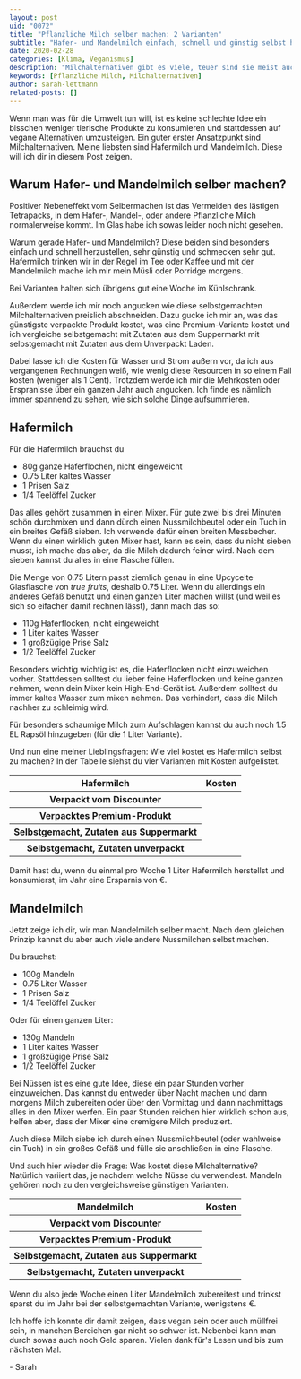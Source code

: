```yaml
---
layout: post
uid: "0072"
title: "Pflanzliche Milch selber machen: 2 Varianten"
subtitle: "Hafer- und Mandelmilch einfach, schnell und günstig selbst herstellen."
date: 2020-02-28
categories: [Klima, Veganismus]
description: "Milchalternativen gibt es viele, teuer sind sie meist auch. Dabei lässt sich pflanzliche Milch einfach und günstig selber machen."
keywords: [Pflanzliche Milch, Milchalternativen]
author: sarah-lettmann
related-posts: []
---
```

Wenn man was für die Umwelt tun will, ist es keine schlechte Idee ein bisschen weniger tierische Produkte zu konsumieren und stattdessen auf vegane Alternativen umzusteigen. Ein guter erster Ansatzpunkt sind Milchalternativen. Meine liebsten sind Hafermilch und Mandelmilch. Diese will ich dir in diesem Post zeigen.

## Warum Hafer- und Mandelmilch selber machen?
Positiver Nebeneffekt vom Selbermachen ist das Vermeiden des lästigen Tetrapacks, in dem Hafer-, Mandel-, oder andere Pflanzliche Milch normalerweise kommt. Im Glas habe ich sowas leider noch nicht gesehen.

Warum gerade Hafer- und Mandelmilch? Diese beiden sind besonders einfach und schnell herzustellen, sehr günstig und schmecken sehr gut. Hafermilch trinken wir in der Regel im Tee oder Kaffee und mit der Mandelmilch mache ich mir mein Müsli oder Porridge morgens.

Bei Varianten halten sich übrigens gut eine Woche im Kühlschrank.

Außerdem werde ich mir noch angucken wie diese selbstgemachten Milchalternativen preislich abschneiden. Dazu gucke ich mir an, was das günstigste verpackte Produkt kostet, was eine Premium-Variante kostet und ich vergleiche selbstgemacht mit Zutaten aus dem Suppermarkt mit selbstgemacht mit Zutaten aus dem Unverpackt Laden.

Dabei lasse ich die Kosten für Wasser und Strom außern vor, da ich aus vergangenen Rechnungen weiß, wie wenig diese Resourcen in so einem Fall kosten (weniger als 1 Cent). Trotzdem werde ich mir die Mehrkosten oder Erspranisse über ein ganzen Jahr auch angucken. Ich finde es nämlich immer spannend zu sehen, wie sich solche Dinge aufsummieren.

## Hafermilch
Für die Hafermilch brauchst du
- 80g ganze Haferflochen, nicht eingeweicht
- 0.75 Liter kaltes Wasser
- 1 Prisen Salz
- 1/4 Teelöffel Zucker

Das alles gehört zusammen in einen Mixer. Für gute zwei bis drei Minuten schön durchmixen und dann dürch einen Nussmilchbeutel oder ein Tuch in ein breites Gefäß sieben. Ich verwende dafür einen breiten Messbecher. Wenn du einen wirklich guten Mixer hast, kann es sein, dass du nicht sieben musst, ich mache das aber, da die Milch dadurch feiner wird. Nach dem sieben kannst du alles in eine Flasche füllen.

Die Menge von 0.75 Litern passt ziemlich genau in eine Upcycelte Glasflasche von _true fruits_, deshalb 0.75 Liter. Wenn du allerdings ein anderes Gefäß benutzt und einen ganzen Liter machen willst (und weil es sich so eifacher damit rechnen lässt), dann mach das so:
- 110g Haferflocken, nicht eingeweicht
- 1 Liter kaltes Wasser
- 1 großzügige Prise Salz
- 1/2 Teelöffel Zucker

Besonders wichtig wichtig ist es, die Haferflocken nicht einzuweichen vorher. Stattdessen solltest du lieber feine Haferflocken und keine ganzen nehmen, wenn dein Mixer kein High-End-Gerät ist. Außerdem solltest du immer kaltes Wasser zum mixen nehmen. Das verhindert, dass die Milch nachher zu schleimig wird.

Für besonders schaumige Milch zum Aufschlagen kannst du auch noch 1.5 EL Rapsöl hinzugeben (für die 1 Liter Variante).

Und nun eine meiner Lieblingsfragen: Wie viel kostet es Hafermilch selbst zu machen? In der Tabelle siehst du vier Varianten mit Kosten aufgelistet.

<table>
  <thead>
    <tr>
      <th>Hafermilch</th>
      <th>Kosten</th>
    </tr>
  </thead>
  <tbody>
    <tr>
      <th>Verpackt vom Discounter</th>
      <td data-label="Kosten"></td>
    </tr>
    <tr>
      <th>Verpacktes Premium-Produkt</th>
      <td data-label="Kosten"></td>
    </tr>
    <tr>
      <th>Selbstgemacht, Zutaten aus Suppermarkt</th>
      <td data-label="Kosten"></td>
    </tr>
    <tr>
      <th>Selbstgemacht, Zutaten unverpackt</th>
      <td data-label="Kosten"></td>
    </tr>
  </tbody>
</table>

Damit hast du, wenn du einmal pro Woche 1 Liter Hafermilch herstellst und konsumierst, im Jahr eine Ersparnis von €.

## Mandelmilch
Jetzt zeige ich dir, wir man Mandelmilch selber macht. Nach dem gleichen Prinzip kannst du aber auch viele andere Nussmilchen selbst machen.

Du brauchst:
- 100g Mandeln
- 0.75 Liter Wasser
- 1 Prisen Salz
- 1/4 Teelöffel Zucker

Oder für einen ganzen Liter:
- 130g Mandeln
- 1 Liter kaltes Wasser
- 1 großzügige Prise Salz
- 1/2 Teelöffel Zucker

Bei Nüssen ist es eine gute Idee, diese ein paar Stunden vorher einzuweichen. Das kannst du entweder über Nacht machen und dann morgens Milch zubereiten oder über den Vormittag und dann nachmittags alles in den Mixer werfen. Ein paar Stunden reichen hier wirklich schon aus, helfen aber, dass der Mixer eine cremigere Milch produziert.

Auch diese Milch siebe ich durch einen Nussmilchbeutel (oder wahlweise ein Tuch) in ein großes Gefäß und fülle sie anschließen in eine Flasche.

Und auch hier wieder die Frage: Was kostet diese Milchalternative? Natürlich variiert das, je nachdem welche Nüsse du verwendest. Mandeln gehören noch zu den vergleichsweise günstigen Varianten.

<table>
  <thead>
    <tr>
      <th>Mandelmilch</th>
      <th>Kosten</th>
    </tr>
  </thead>
  <tbody>
    <tr>
      <th>Verpackt vom Discounter</th>
      <td data-label="Kosten"></td>
    </tr>
    <tr>
      <th>Verpacktes Premium-Produkt</th>
      <td data-label="Kosten"></td>
    </tr>
    <tr>
      <th>Selbstgemacht, Zutaten aus Suppermarkt</th>
      <td data-label="Kosten"></td>
    </tr>
    <tr>
      <th>Selbstgemacht, Zutaten unverpackt</th>
      <td data-label="Kosten"></td>
    </tr>
  </tbody>
</table>

Wenn du also jede Woche einen Liter Mandelmilch zubereitest und trinkst sparst du im Jahr bei der selbstgemachten Variante, wenigstens €.

Ich hoffe ich konnte dir damit zeigen, dass vegan sein oder auch müllfrei sein, in manchen Bereichen gar nicht so schwer ist. Nebenbei kann man durch sowas auch noch Geld sparen. Vielen dank für's Lesen und bis zum nächsten Mal.

\- Sarah
